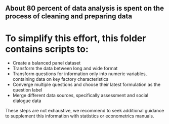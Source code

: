 ## About 80 percent of data analysis is spent on the process of cleaning and preparing data 
# To simplify this effort, this folder contains scripts to:
* Create a balanced panel dataset
* Transform the data between long and wide format
* Transform questions for information only into numeric variables, containing data on key factory characteristics
* Converge multiple questions and choose their latest formulation as the question label
* Merge different data sources, specifically assessment and social dialogue data

These steps are not exhaustive, we recommend to seek additional guidance to supplement this information with statistics or econometrics manuals.
